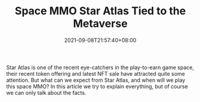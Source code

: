﻿---
title: "Space MMO Star Atlas Tied to the Metaverse"
date: 2021-09-08T21:57:40+08:00
lastmod: 2021-09-08T16:45:40+08:00
draft: false
authors: ["Quincy"]
description: "Star Atlas is one of the recent eye-catchers in the play-to-earn game space, their recent token offering and latest NFT sale have attracted quite some attention. But what can we expect from Star Atlas, and when will we play this space MMO? In this article we try to explain everything, but of course we can only talk about the facts."
featuredImage: "star-atlas-creating-play-to-earn-space-mmo.png"
tags: ["Virtual World","Play to Earn"]
categories: ["news"]
news: ["Virtual World"]
weight: 
lightgallery: true
pinned: false
recommend: false
recommend1: false
---

Star Atlas is one of the recent eye-catchers in the play-to-earn game space, their recent token offering and latest NFT sale have attracted quite some attention. But what can we expect from Star Atlas, and when will we play this space MMO? In this article we try to explain everything, but of course we can only talk about the facts.

<!--more-->


